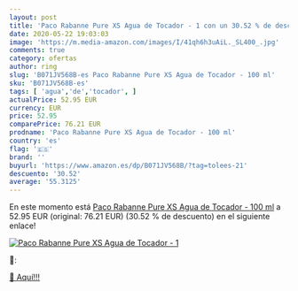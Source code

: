 ```yaml
---
layout: post
title: 'Paco Rabanne Pure XS Agua de Tocador - 1 con un 30.52 % de descuento'
date: 2020-05-22 19:03:03
image: 'https://m.media-amazon.com/images/I/41qh6h3uAiL._SL400_.jpg'
comments: true
category: ofertas
author: ring
slug: 'B071JV568B-es Paco Rabanne Pure XS Agua de Tocador - 100 ml'
sku: 'B071JV568B-es'
tags: [ 'agua','de','tocador', ]
actualPrice: 52.95 EUR
currency: EUR
price: 52.95
comparePrice: 76.21 EUR
prodname: 'Paco Rabanne Pure XS Agua de Tocador - 100 ml'
country: 'es'
flag: '🇪🇸'
brand: ''
buyurl: 'https://www.amazon.es/dp/B071JV568B/?tag=tolees-21'
descuento: '30.52'
average: '55.3125'
---
```


En este momento está [Paco Rabanne Pure XS Agua de Tocador - 100 ml](https://www.amazon.es/dp/B071JV568B/?tag=tolees-21) a 52.95 EUR (original: 76.21 EUR) (30.52 %  de descuento) en el siguiente enlace!

[![Paco Rabanne Pure XS Agua de Tocador - 1](https://m.media-amazon.com/images/I/41qh6h3uAiL._SL400_.jpg)](https://www.amazon.es/dp/B071JV568B/?tag=tolees-21)

🔎:


[🛒 Aquí!!!](https://www.amazon.es/dp/B071JV568B/?tag=tolees-21)
